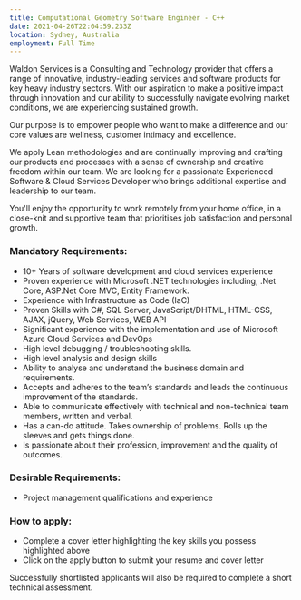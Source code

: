 ```yaml
---
title: Computational Geometry Software Engineer - C++
date: 2021-04-26T22:04:59.233Z
location: Sydney, Australia
employment: Full Time
---
```


Waldon Services is a Consulting and Technology provider that offers a range of innovative, industry-leading services and software products for key heavy industry sectors. With our aspiration to make a positive impact through innovation and our ability to successfully navigate evolving market conditions, we are experiencing sustained growth.

Our purpose is to empower people who want to make a difference and our core values are wellness, customer intimacy and excellence.

We apply Lean methodologies and are continually improving and crafting our products and processes with a sense of ownership and creative freedom within our team. We are looking for a passionate Experienced Software & Cloud Services Developer who brings additional expertise and leadership to our team.

You'll enjoy the opportunity to work remotely from your home office, in a close-knit and supportive team that prioritises job satisfaction and personal growth.

### Mandatory Requirements:

- 10+ Years of software development and cloud services experience
- Proven experience with Microsoft .NET technologies including, .Net Core, ASP.Net Core MVC, Entity Framework.
- Experience with Infrastructure as Code (IaC)
- Proven Skills with C#, SQL Server, JavaScript/DHTML, HTML-CSS, AJAX, jQuery, Web Services, WEB API
- Significant experience with the implementation and use of Microsoft Azure Cloud Services and DevOps
- High level debugging / troubleshooting skills.
- High level analysis and design skills
- Ability to analyse and understand the business domain and requirements.
- Accepts and adheres to the team’s standards and leads the continuous improvement of the standards.
- Able to communicate effectively with technical and non-technical team members, written and verbal.
- Has a can-do attitude. Takes ownership of problems. Rolls up the sleeves and gets things done.
- Is passionate about their profession, improvement and the quality of outcomes.

### Desirable Requirements:

- Project management qualifications and experience

### How to apply:

- Complete a cover letter highlighting the key skills you possess highlighted above
- Click on the apply button to submit your resume and cover letter

Successfully shortlisted applicants will also be required to complete a short technical assessment.
